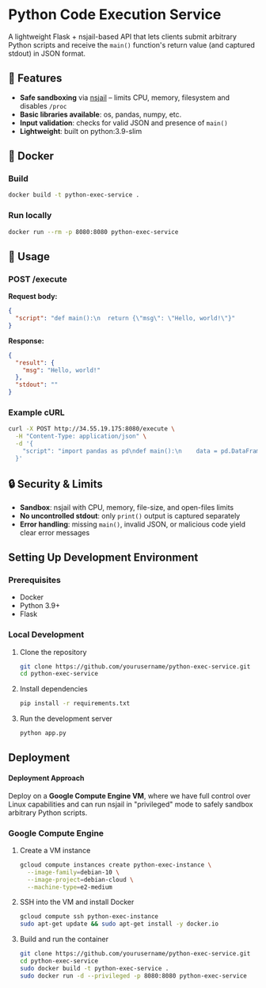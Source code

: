 # Python Code Execution Service

A lightweight Flask + nsjail-based API that lets clients submit arbitrary Python scripts and receive the `main()` function's return value (and captured stdout) in JSON format.

## 🚀 Features

- **Safe sandboxing** via [nsjail](https://github.com/google/nsjail) – limits CPU, memory, filesystem and disables `/proc`
- **Basic libraries available**: os, pandas, numpy, etc.
- **Input validation**: checks for valid JSON and presence of `main()`
- **Lightweight**: built on python:3.9-slim

## 🐳 Docker

### Build

```bash
docker build -t python-exec-service .
```

### Run locally

```bash
docker run --rm -p 8080:8080 python-exec-service
```

## 📡 Usage

### POST /execute

**Request body:**
```json
{
  "script": "def main():\n  return {\"msg\": \"Hello, world!\"}"
}
```

**Response:**
```json
{
  "result": {
    "msg": "Hello, world!"
  },
  "stdout": ""
}
```

### Example cURL

```bash
curl -X POST http://34.55.19.175:8080/execute \
  -H "Content-Type: application/json" \
  -d '{
    "script": "import pandas as pd\ndef main():\n    data = pd.DataFrame({\"numbers\": [1, 2, 3, 4, 5]})\n    return {\"mean\": data[\"numbers\"].mean(), \"max\": data[\"numbers\"].max()}"
  }'
```

## 🔒 Security & Limits

- **Sandbox**: nsjail with CPU, memory, file-size, and open-files limits
- **No uncontrolled stdout**: only `print()` output is captured separately
- **Error handling**: missing `main()`, invalid JSON, or malicious code yield clear error messages

## Setting Up Development Environment

### Prerequisites

- Docker
- Python 3.9+
- Flask

### Local Development

1. Clone the repository
   ```bash
   git clone https://github.com/yourusername/python-exec-service.git
   cd python-exec-service
   ```

2. Install dependencies
   ```bash
   pip install -r requirements.txt
   ```

3. Run the development server
   ```bash
   python app.py
   ```

## Deployment


#### Deployment Approach
Deploy on a **Google Compute Engine VM**, where we have full control over Linux capabilities and can run nsjail in "privileged" mode to safely sandbox arbitrary Python scripts.

### Google Compute Engine

1. Create a VM instance
   ```bash
   gcloud compute instances create python-exec-instance \
     --image-family=debian-10 \
     --image-project=debian-cloud \
     --machine-type=e2-medium
   ```

2. SSH into the VM and install Docker
   ```bash
   gcloud compute ssh python-exec-instance
   sudo apt-get update && sudo apt-get install -y docker.io
   ```
   
3. Build and run the container
   ```bash
   git clone https://github.com/yourusername/python-exec-service.git
   cd python-exec-service
   sudo docker build -t python-exec-service .
   sudo docker run -d --privileged -p 8080:8080 python-exec-service
   ```
